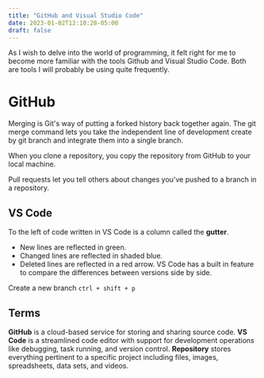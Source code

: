 ```yaml
---
title: "GitHub and Visual Studio Code"
date: 2023-01-02T12:10:28-05:00
draft: false
---
```


As I wish to delve into the world of programming, it felt right for me to become more familiar with the tools Github and Visual Studio Code. Both are tools I will probably be using quite frequently.

# GitHub

Merging is Git's way of putting a forked history back together again. The git merge command lets you take the independent line of development create by git branch and integrate them into a single branch.

When you clone a repository, you copy the repository from GitHub to your local machine.

Pull requests let you tell others about changes you've pushed to a branch in a repository.

## VS Code
To the left of code written in VS Code is a column called the **gutter**.
- New lines are reflected in green.
- Changed lines are reflected in shaded blue.
- Deleted lines are reflected in a red arrow.
VS Code has a built in feature to compare the differences between versions side by side.

Create a new branch
`ctrl + shift + p`


## Terms
**GitHub** is a cloud-based service for storing and sharing source code.
**VS Code** is a streamlined code editor with support for development operations like debugging, task running, and version control.
**Repository** stores everything pertinent to a specific project including files, images, spreadsheets, data sets, and videos.
